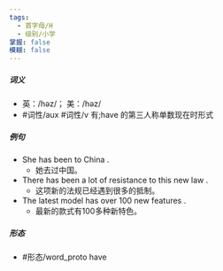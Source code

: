 ```yaml
---
tags:
  - 首字母/H
  - 级别/小学
掌握: false
模糊: false
---
```

##### 词义
- 英：/həz/； 美：/həz/
- #词性/aux #词性/v  有;have 的第三人称单数现在时形式
##### 例句
- She has been to China .
	- 她去过中国。
- There has been a lot of resistance to this new law .
	- 这项新的法规已经遇到很多的抵制。
- The latest model has over 100 new features .
	- 最新的款式有100多种新特色。
##### 形态
- #形态/word_proto have
